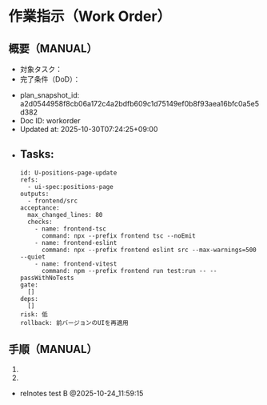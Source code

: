 # 作業指示（Work Order）

## 概要（MANUAL）
- 対象タスク：
- 完了条件（DoD）：

<!-- AUTO:BEGIN name=workorder.meta -->
- plan_snapshot_id: a2d0544958f8cb06a172c4a2bdfb609c1d75149ef0b8f93aea16bfc0a5e5d382
- Doc ID: workorder
- Updated at: 2025-10-30T07:24:25+09:00
- Tasks:
    -
      id: U-positions-page-update
      refs:
        - ui-spec:positions-page
      outputs:
        - frontend/src
      acceptance:
        max_changed_lines: 80
        checks:
          - name: frontend-tsc
            command: npx --prefix frontend tsc --noEmit
          - name: frontend-eslint
            command: npx --prefix frontend eslint src --max-warnings=500 --quiet
          - name: frontend-vitest
            command: npm --prefix frontend run test:run -- --passWithNoTests
      gate:
        []
      deps:
        []
      risk: 低
      rollback: 前バージョンのUIを再適用
<!-- AUTO:END -->

## 手順（MANUAL）
1.
2.

- relnotes test B @2025-10-24_11:59:15
